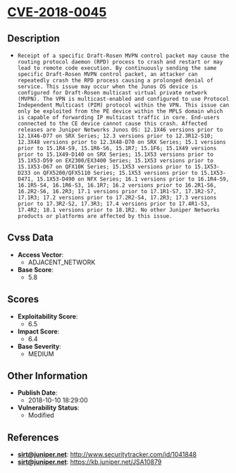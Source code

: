 
# [CVE-2018-0045](https://cve.mitre.org/cgi-bin/cvename.cgi?name=CVE-2018-0045)

## Description

- `Receipt of a specific Draft-Rosen MVPN control packet may cause the routing protocol daemon (RPD) process to crash and restart or may lead to remote code execution. By continuously sending the same specific Draft-Rosen MVPN control packet, an attacker can repeatedly crash the RPD process causing a prolonged denial of service. This issue may occur when the Junos OS device is configured for Draft-Rosen multicast virtual private network (MVPN). The VPN is multicast-enabled and configured to use Protocol Independent Multicast (PIM) protocol within the VPN. This issue can only be exploited from the PE device within the MPLS domain which is capable of forwarding IP multicast traffic in core. End-users connected to the CE device cannot cause this crash. Affected releases are Juniper Networks Junos OS: 12.1X46 versions prior to 12.1X46-D77 on SRX Series; 12.3 versions prior to 12.3R12-S10; 12.3X48 versions prior to 12.3X48-D70 on SRX Series; 15.1 versions prior to 15.1R4-S9, 15.1R6-S6, 15.1R7; 15.1F6; 15.1X49 versions prior to 15.1X49-D140 on SRX Series; 15.1X53 versions prior to 15.1X53-D59 on EX2300/EX3400 Series; 15.1X53 versions prior to 15.1X53-D67 on QFX10K Series; 15.1X53 versions prior to 15.1X53-D233 on QFX5200/QFX5110 Series; 15.1X53 versions prior to 15.1X53-D471, 15.1X53-D490 on NFX Series; 16.1 versions prior to 16.1R4-S9, 16.1R5-S4, 16.1R6-S3, 16.1R7; 16.2 versions prior to 16.2R1-S6, 16.2R2-S6, 16.2R3; 17.1 versions prior to 17.1R1-S7, 17.1R2-S7, 17.1R3; 17.2 versions prior to 17.2R2-S4, 17.2R3; 17.3 versions prior to 17.3R2-S2, 17.3R3; 17.4 versions prior to 17.4R1-S3, 17.4R2; 18.1 versions prior to 18.1R2. No other Juniper Networks products or platforms are affected by this issue.`

## Cvss Data

- **Access Vector**:
  - ADJACENT_NETWORK
- **Base Score**:
  - 5.8

## Scores

- **Exploitability Score**:
  - 6.5
- **Impact Score**:
  - 6.4
- **Base Severity**:
  - MEDIUM

## Other Information

- **Publish Date**:
  - 2018-10-10 18:29:00
- **Vulnerability Status**:
  - Modified

## References

- **sirt@juniper.net**: http://www.securitytracker.com/id/1041848
- **sirt@juniper.net**: https://kb.juniper.net/JSA10879
